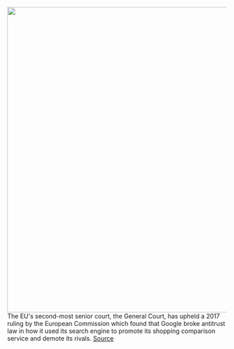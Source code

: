 <img src='https://cdn.vox-cdn.com/thumbor/FvBAsSc0Oma5OWHCuUb7lAzqH5U=/0x0:2040x1360/1200x800/filters:focal(857x517:1183x843)/cdn.vox-cdn.com/uploads/chorus_image/image/70120921/acastro_201005_1777_googleAntiTrust_0002.0.0.jpg' width='700px' /><br/>
The EU's second-most senior court, the General Court, has upheld a 2017 ruling by the European Commission which found that Google broke antitrust law in how it used its search engine to promote its shopping comparison service and demote its rivals.
<a href='https://www.theverge.com/2021/11/10/22769823/google-eu-antitrust-shopping-comparison-loses-appeal'> Source <a/>